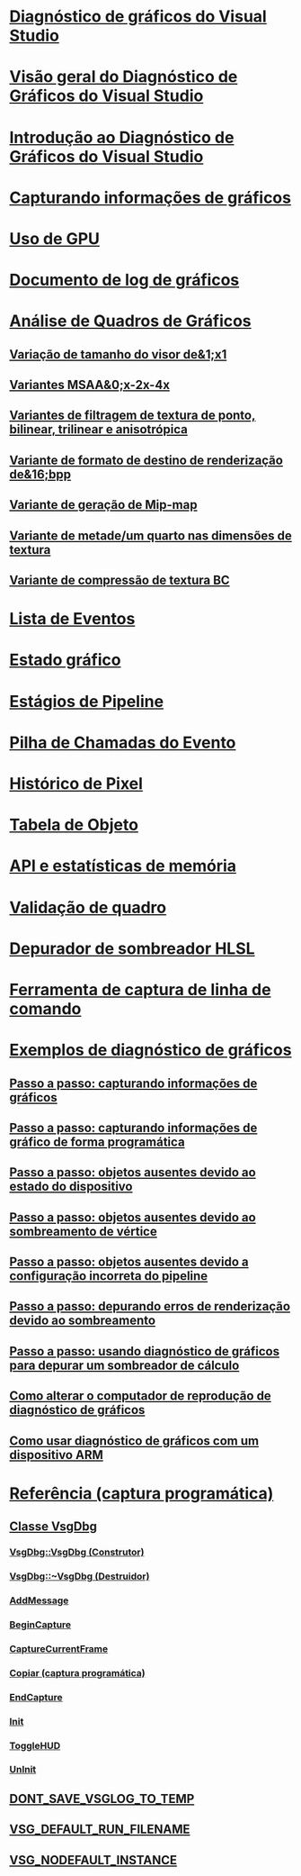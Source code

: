 # [Diagnóstico de gráficos do Visual Studio](visual-studio-graphics-diagnostics.md)
# [Visão geral do Diagnóstico de Gráficos do Visual Studio](overview-of-visual-studio-graphics-diagnostics.md)
# [Introdução ao Diagnóstico de Gráficos do Visual Studio](getting-started-with-visual-studio-graphics-diagnostics.md)
# [Capturando informações de gráficos](capturing-graphics-information.md)
# [Uso de GPU](gpu-usage.md)
# [Documento de log de gráficos](graphics-log-document.md)
# [Análise de Quadros de Gráficos](graphics-frame-analysis.md)
## [Variação de tamanho do visor de&1;x1](1x1-viewport-size-variant.md)
## [Variantes MSAA&0;x-2x-4x](0x-2x-4x-msaa-variants.md)
## [Variantes de filtragem de textura de ponto, bilinear, trilinear e anisotrópica](point-bilinear-trilinear-and-anisotropic-texture-filtering-variants.md)
## [Variante de formato de destino de renderização de&16;bpp](16bpp-render-target-format-variant.md)
## [Variante de geração de Mip-map](mip-map-generation-variant.md)
## [Variante de metade/um quarto nas dimensões de textura](half-quarter-texture-dimensions-variant.md)
## [Variante de compressão de textura BC](bc-texture-compression-variant.md)
# [Lista de Eventos](graphics-event-list.md)
# [Estado gráfico](graphics-state.md)
# [Estágios de Pipeline](graphics-pipeline-stages.md)
# [Pilha de Chamadas do Evento](graphics-event-call-stack.md)
# [Histórico de Pixel](graphics-pixel-history.md)
# [Tabela de Objeto](graphics-object-table.md)
# [API e estatísticas de memória](graphics-api-and-memory-statistics.md)
# [Validação de quadro](graphics-frame-validation.md)
# [Depurador de sombreador HLSL](hlsl-shader-debugger.md)
# [Ferramenta de captura de linha de comando](command-line-capture-tool.md)
# [Exemplos de diagnóstico de gráficos](graphics-diagnostics-examples.md)
## [Passo a passo: capturando informações de gráficos](walkthrough-capturing-graphics-information.md)
## [Passo a passo: capturando informações de gráfico de forma programática](walkthrough-capturing-graphics-information-programmatically.md)
## [Passo a passo: objetos ausentes devido ao estado do dispositivo](walkthrough-missing-objects-due-to-device-state.md)
## [Passo a passo: objetos ausentes devido ao sombreamento de vértice](walkthrough-missing-objects-due-to-vertex-shading.md)
## [Passo a passo: objetos ausentes devido a configuração incorreta do pipeline](walkthrough-missing-objects-due-to-misconfigured-pipeline.md)
## [Passo a passo: depurando erros de renderização devido ao sombreamento](walkthrough-debugging-rendering-errors-due-to-shading.md)
## [Passo a passo: usando diagnóstico de gráficos para depurar um sombreador de cálculo](walkthrough-using-graphics-diagnostics-to-debug-a-compute-shader.md)
## [Como alterar o computador de reprodução de diagnóstico de gráficos](how-to-change-the-graphics-diagnostics-playback-machine.md)
## [Como usar diagnóstico de gráficos com um dispositivo ARM](how-to-use-graphics-diagnostics-with-an-arm-device.md)
# [Referência (captura programática)](reference-programmatic-capture.md)
## [Classe VsgDbg](vsgdbg-class.md)
### [VsgDbg::VsgDbg (Construtor)](vsgdbg-vsgdbg-constructor.md)
### [VsgDbg::~VsgDbg (Destruidor)](vsgdbg-tilde-vsgdbg-destructor.md)
### [AddMessage](addmessage.md)
### [BeginCapture](begincapture.md)
### [CaptureCurrentFrame](capturecurrentframe.md)
### [Copiar (captura programática)](copy-programmatic-capture.md)
### [EndCapture](endcapture.md)
### [Init](init.md)
### [ToggleHUD](togglehud.md)
### [UnInit](uninit.md)
## [DONT_SAVE_VSGLOG_TO_TEMP](dont-save-vsglog-to-temp.md)
## [VSG_DEFAULT_RUN_FILENAME](vsg-default-run-filename.md)
## [VSG_NODEFAULT_INSTANCE](vsg-nodefault-instance.md)
